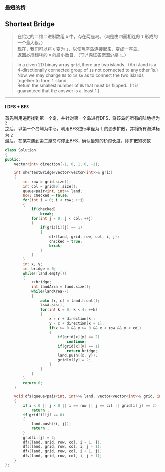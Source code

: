 ### 最短的桥
## Shortest Bridge

> 在给定的二维二进制数组 `A` 中，存在两座岛。（岛是由四面相连的 `1` 形成的一个最大组。）  
> 现在，我们可以将 `0` 变为 `1`，以使两座岛连接起来，变成一座岛。  
> 返回必须翻转的 `0` 的最小数目。（可以保证答案至少是 `1`。）  

> In a given 2D binary array `grid`, there are two islands.  (An island is a 4-directionally connected group of `1`s not connected to any other 1s.)  
> Now, we may change `0`s to `1`s so as to connect the two islands together to form 1 island.  
> Return the smallest number of `0`s that must be flipped.  (It is guaranteed that the answer is at least 1.)  

----------

#### I DFS + BFS

首先利用遍历找到第一个岛，并针对第一个岛进行DFS，将该岛屿所有的陆地标为 `2`  
之后，以第一个岛屿为中心，利用BFS进行半径为 `1` 的逐步扩散，并将所有海洋标为 `2`  
最后，在某次遇到第二座岛时停止BFS，确认最短的桥的长度，即扩散的次数

```cpp
class Solution 
{
public:
    vector<int> direction{-1, 0, 1, 0, -1};

    int shortestBridge(vector<vector<int>>& grid) 
    {
        int row = grid.size();
        int col = grid[0].size();
        queue<pair<int, int>> land;
        bool checked = false;
        for(int i = 0; i < row; ++i)
        {
            if(checked)
                break;
            for(int j = 0; j < col; ++j)
            {
                if(grid[i][j] == 1)
                {
                    dfs(land, grid, row, col, i, j);
                    checked = true;
                    break;
                }
            }
        }
        int x, y;
        int bridge = 0;
        while(!land.empty())
        {
            ++bridge;
            int landArea = land.size();
            while(landArea--)
            {
                auto [r, c] = land.front();
                land.pop();
                for(int k = 0; k < 4; ++k)
                {
                    x = r + direction[k];
                    y = c + direction[k + 1];
                    if(x >= 0 && y >= 0 && x < row && y < col)
                    {
                        if(grid[x][y] == 2)
                            continue;
                        if(grid[x][y] == 1)
                            return bridge;
                        land.push({x, y});
                        grid[x][y] = 2;
                    }
                }
            }
        }
        return 0;
    }
    
    void dfs(queue<pair<int, int>>& land, vector<vector<int>>& grid, int row, int col, int i, int j)
    {
        if(i < 0 || j < 0 || i == row || j == col || grid[i][j] == 2)
            return ;
        if(grid[i][j] == 0)
        {
            land.push({i, j});
            return ;
        }
        grid[i][j] = 2;
        dfs(land, grid, row, col, i - 1, j);
        dfs(land, grid, row, col, i, j - 1);
        dfs(land, grid, row, col, i + 1, j);
        dfs(land, grid, row, col, i, j + 1);
    }
};
```
